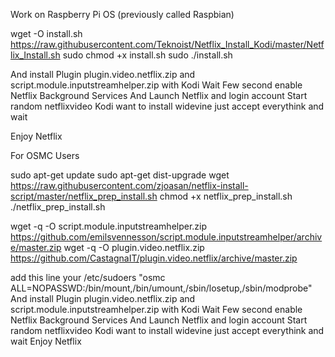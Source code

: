 Work on Raspberry Pi OS (previously called Raspbian)


wget -O install.sh https://raw.githubusercontent.com/Teknoist/Netflix_Install_Kodi/master/Netflix_Install.sh
sudo chmod +x install.sh
sudo ./install.sh

And install Plugin plugin.video.netflix.zip and script.module.inputstreamhelper.zip with Kodi
Wait Few second enable Netflix Background Services
And Launch Netflix and login account
Start random netflixvideo Kodi want to install widevine just accept everythink and wait

Enjoy Netflix

For OSMC Users 

sudo apt-get update
sudo apt-get dist-upgrade
wget https://raw.githubusercontent.com/zjoasan/netflix-install-script/master/netflix_prep_install.sh
chmod +x netflix_prep_install.sh
./netflix_prep_install.sh

wget -q -O script.module.inputstreamhelper.zip https://github.com/emilsvennesson/script.module.inputstreamhelper/archive/master.zip
wget -q -O plugin.video.netflix.zip https://github.com/CastagnaIT/plugin.video.netflix/archive/master.zip

add this line your /etc/sudoers "osmc ALL=NOPASSWD:/bin/mount,/bin/umount,/sbin/losetup,/sbin/modprobe"
And install Plugin plugin.video.netflix.zip and script.module.inputstreamhelper.zip with Kodi
Wait Few second enable Netflix Background Services
And Launch Netflix and login account
Start random netflixvideo Kodi want to install widevine just accept everythink and wait
Enjoy Netflix
